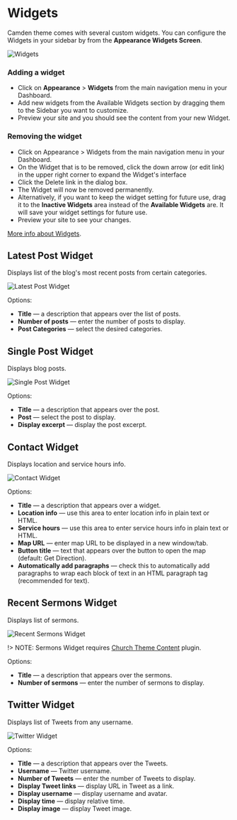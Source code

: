 # Widgets 

Camden theme comes with several custom widgets. You can configure the Widgets in your sidebar by from the __Appearance Widgets Screen__.

![Widgets](_images/widgets-page.png)

### Adding a widget
- Click on __Appearance__ > __Widgets__ from the main navigation menu in your Dashboard.
- Add new widgets from the Available Widgets section by dragging them to the Sidebar you want to customize. 
- Preview your site and you should see the content from your new Widget.

### Removing the widget
- Click on Appearance > Widgets from the main navigation menu in your Dashboard.
- On the Widget that is to be removed, click the down arrow (or edit link) in the upper right corner to expand the Widget's interface
- Click the Delete link in the dialog box.
- The Widget will now be removed permanently.
- Alternatively, if you want to keep the widget setting for future use, drag it to the __Inactive Widgets__ area instead of the __Available Widgets__ are. It will save your widget settings for future use.
- Preview your site to see your changes.

[More info about Widgets](https://codex.wordpress.org/Appearance_Widgets_Screen ":target=_blank").

## Latest Post Widget
Displays list of the blog's most recent posts from certain categories.

![Latest Post Widget](_images/widget-latest-post.png)

Options:
- __Title__  — a description that appears over the list of posts.
- __Number of posts__ — enter the number of posts to display.
- __Post Categories__ — select the desired categories.

## Single Post Widget
Displays blog posts.

![Single Post Widget](_images/widget-single-post.png)

Options:
- __Title__  — a description that appears over the post.
- __Post__ — select the post to display.
- __Display excerpt__ — display the post excerpt.

## Contact Widget
Displays location and service hours info.

![Contact Widget](_images/widget-contact.png)

Options:
- __Title__  — a description that appears over a widget.
- __Location info__  —  use this area to enter location info in plain text or HTML. 
- __Service hours__ —  use this area to enter service hours info in plain text or HTML. 
- __Map URL__ — enter map URL to be displayed in a new window/tab.
- __Button title__ — text that appears over the button to open the map (default: Get Direction).
- __Automatically add paragraphs__ —  check this to automatically add paragraphs to wrap each block of text in an HTML paragraph tag (recommended for text).

## Recent Sermons Widget
Displays list of sermons.

![Recent Sermons Widget](_images/widget-sermon.png)

!> NOTE: Sermons Widget requires [Church Theme Content](https://wordpress.org/plugins/church-theme-content ":target=_blank") plugin.

Options:
- __Title__  — a description that appears over the sermons.
- __Number of sermons__ — enter the number of sermons to display.


## Twitter Widget
Displays list of Tweets from any username.

![Twitter Widget](_images/widget-twitter.png)

Options:
- __Title__  — a description that appears over the Tweets.
- __Username__  — Twitter username.
- __Number of Tweets__ — enter the number of Tweets to display.
- __Display Tweet links__ — display URL in Tweet as a link.
- __Display username__ — display username and avatar.
- __Display time__ — display relative time.
- __Display image__ — display Tweet image.


